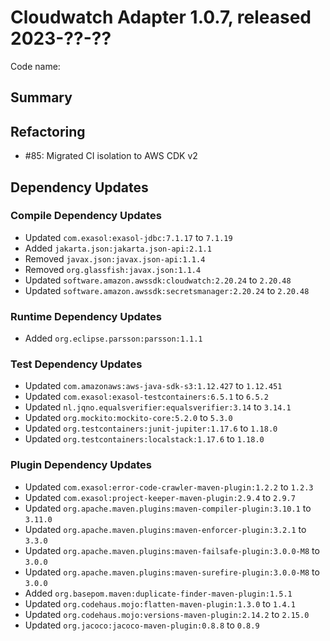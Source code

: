# Cloudwatch Adapter 1.0.7, released 2023-??-??

Code name:

## Summary

## Refactoring

* #85: Migrated CI isolation to AWS CDK v2

## Dependency Updates

### Compile Dependency Updates

* Updated `com.exasol:exasol-jdbc:7.1.17` to `7.1.19`
* Added `jakarta.json:jakarta.json-api:2.1.1`
* Removed `javax.json:javax.json-api:1.1.4`
* Removed `org.glassfish:javax.json:1.1.4`
* Updated `software.amazon.awssdk:cloudwatch:2.20.24` to `2.20.48`
* Updated `software.amazon.awssdk:secretsmanager:2.20.24` to `2.20.48`

### Runtime Dependency Updates

* Added `org.eclipse.parsson:parsson:1.1.1`

### Test Dependency Updates

* Updated `com.amazonaws:aws-java-sdk-s3:1.12.427` to `1.12.451`
* Updated `com.exasol:exasol-testcontainers:6.5.1` to `6.5.2`
* Updated `nl.jqno.equalsverifier:equalsverifier:3.14` to `3.14.1`
* Updated `org.mockito:mockito-core:5.2.0` to `5.3.0`
* Updated `org.testcontainers:junit-jupiter:1.17.6` to `1.18.0`
* Updated `org.testcontainers:localstack:1.17.6` to `1.18.0`

### Plugin Dependency Updates

* Updated `com.exasol:error-code-crawler-maven-plugin:1.2.2` to `1.2.3`
* Updated `com.exasol:project-keeper-maven-plugin:2.9.4` to `2.9.7`
* Updated `org.apache.maven.plugins:maven-compiler-plugin:3.10.1` to `3.11.0`
* Updated `org.apache.maven.plugins:maven-enforcer-plugin:3.2.1` to `3.3.0`
* Updated `org.apache.maven.plugins:maven-failsafe-plugin:3.0.0-M8` to `3.0.0`
* Updated `org.apache.maven.plugins:maven-surefire-plugin:3.0.0-M8` to `3.0.0`
* Added `org.basepom.maven:duplicate-finder-maven-plugin:1.5.1`
* Updated `org.codehaus.mojo:flatten-maven-plugin:1.3.0` to `1.4.1`
* Updated `org.codehaus.mojo:versions-maven-plugin:2.14.2` to `2.15.0`
* Updated `org.jacoco:jacoco-maven-plugin:0.8.8` to `0.8.9`

